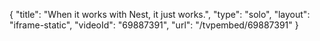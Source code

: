 {
    "title": "When it works with Nest, it just works.",
    "type": "solo",
    "layout": "iframe-static",
    "videoId": "69887391",
    "url": "\/tvpembed\/69887391"
}